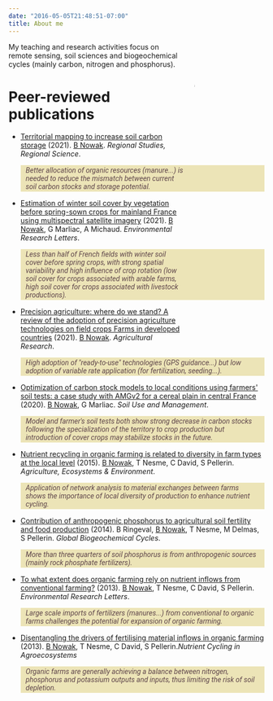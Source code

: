 ```yaml
---
date: "2016-05-05T21:48:51-07:00"
title: About me
---
```


<img src="/profile.jpg" alt="" style="float: right; margin-right: 10px; width: 15%; min-width: 150px; border-radius: 50%">

My teaching and research activities focus on remote sensing, soil sciences and biogeochemical cycles (mainly carbon, nitrogen and phosphorus).



# Peer-reviewed publications

* [Territorial mapping to increase soil carbon storage](https://www.tandfonline.com/doi/full/10.1080/21681376.2021.1960889?scroll=top&needAccess=true) (2021). <u>B Nowak</u>. *Regional Studies, Regional Science*.
  <p style="color: #5f464b; background-color: #ece4b7; font-family: Roboto; font-style: italic; padding: 2px 10px" > Better allocation of organic resources (manure...) is needed to reduce the mismatch between current soil carbon stocks and storage potential.</p>

* [Estimation of winter soil cover by vegetation before spring-sown crops for mainland France using multispectral satellite imagery](https://iopscience.iop.org/article/10.1088/1748-9326/ac007c/meta) (2021). <u>B Nowak</u>, G Marliac, A Michaud. *Environmental Research Letters*.
  <p style="color: #5f464b; background-color: #ece4b7; font-family: Roboto; font-style: italic; padding: 2px 10px" > Less than half of French fields with winter soil cover before spring crops, with strong spatial variability and high influence of crop rotation (low soil cover for crops associated with arable farms, high soil cover for crops associated with livestock productions).</p>
  
* [Precision agriculture: where do we stand? A review of the adoption of precision agriculture technologies on field crops Farms in developed countries](https://link.springer.com/article/10.1007/s40003-021-00539-x) (2021). <u>B Nowak</u>. *Agricultural Research*.
  <p style="color: #5f464b; background-color: #ece4b7; font-family: Roboto; font-style: italic; padding: 2px 10px" > High adoption of "ready-to-use" technologies (GPS guidance...) but low adoption of variable rate application (for fertilization, seeding...).</p>

* [Optimization of carbon stock models to local conditions using farmers' soil tests: a case study with AMGv2 for a cereal plain in central France](https://onlinelibrary.wiley.com/doi/abs/10.1111/sum.12608) (2020). <u>B Nowak</u>, G Marliac. *Soil Use and Management*.
  <p style="color: #5f464b; background-color: #ece4b7; font-family: Roboto; font-style: italic; padding: 2px 10px" > Model and farmer's soil tests both show strong decrease in carbon stocks following the specialization of the territory to crop production but introduction of cover crops may stabilize stocks in the future.</p>

* [Nutrient recycling in organic farming is related to diversity in farm types at the local level](https://www.sciencedirect.com/science/article/abs/pii/S0167880915000651) (2015). <u>B Nowak</u>, T Nesme, C David, S Pellerin. *Agriculture, Ecosystems & Environment*.
  <p style="color: #5f464b; background-color: #ece4b7; font-family: Roboto; font-style: italic; padding: 2px 10px" > Application of network analysis to material exchanges between farms shows the importance of local diversity of production to enhance nutrient cycling.</p>

* [Contribution of anthropogenic phosphorus to agricultural soil fertility and food production](https://agupubs.onlinelibrary.wiley.com/doi/full/10.1002/2014GB004842) (2014). B Ringeval, <u>B Nowak</u>, T Nesme, M Delmas, S Pellerin. *Global Biogeochemical Cycles*.
  <p style="color: #5f464b; background-color: #ece4b7; font-family: Roboto; font-style: italic; padding: 2px 10px" > More than three quarters of soil phosphorus is from anthropogenic sources (mainly rock phosphate fertilizers).</p>

* [To what extent does organic farming rely on nutrient inflows from conventional farming?](https://iopscience.iop.org/article/10.1088/1748-9326/8/4/044045/meta) (2013). <u>B Nowak</u>, T Nesme, C David, S Pellerin. *Environmental Research Letters*.  
  <p style="color: #5f464b; background-color: #ece4b7; font-family: Roboto; font-style: italic; padding: 2px 10px" > Large scale imports of fertilizers (manures...) from conventional to organic farms challenges the potential for expansion of organic farming.</p>

* [Disentangling the drivers of fertilising material inflows in organic farming](https://link.springer.com/article/10.1007/s10705-013-9578-5) (2013). <u>B Nowak</u>, T Nesme, C David, S Pellerin.*Nutrient Cycling in Agroecosystems*
  <p style="color: #5f464b; background-color: #ece4b7; font-family: Roboto; font-style: italic; padding: 2px 10px" > Organic farms are generally achieving a balance between nitrogen, phosphorus and potassium outputs and inputs, thus limiting the risk of soil depletion.</p>



